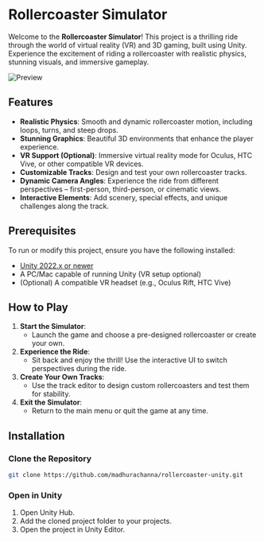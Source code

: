 
# Rollercoaster Simulator

Welcome to the **Rollercoaster Simulator**! This project is a thrilling ride through the world of virtual reality (VR) and 3D gaming, built using Unity. Experience the excitement of riding a rollercoaster with realistic physics, stunning visuals, and immersive gameplay.

![Preview]([./preview.mp4](https://github.com/madhurachanna/rollercoaster-unity/blob/main/preview.mp4))


## Features

- **Realistic Physics**: Smooth and dynamic rollercoaster motion, including loops, turns, and steep drops.
- **Stunning Graphics**: Beautiful 3D environments that enhance the player experience.
- **VR Support (Optional)**: Immersive virtual reality mode for Oculus, HTC Vive, or other compatible VR devices.
- **Customizable Tracks**: Design and test your own rollercoaster tracks.
- **Dynamic Camera Angles**: Experience the ride from different perspectives – first-person, third-person, or cinematic views.
- **Interactive Elements**: Add scenery, special effects, and unique challenges along the track.

## Prerequisites

To run or modify this project, ensure you have the following installed:

- [Unity 2022.x or newer](https://unity.com/)
- A PC/Mac capable of running Unity (VR setup optional)
- (Optional) A compatible VR headset (e.g., Oculus Rift, HTC Vive)

## How to Play

1. **Start the Simulator**:
   - Launch the game and choose a pre-designed rollercoaster or create your own.
2. **Experience the Ride**:
   - Sit back and enjoy the thrill! Use the interactive UI to switch perspectives during the ride.
3. **Create Your Own Tracks**:
   - Use the track editor to design custom rollercoasters and test them for stability.
4. **Exit the Simulator**:
   - Return to the main menu or quit the game at any time.


## Installation

### Clone the Repository
```bash
git clone https://github.com/madhurachanna/rollercoaster-unity.git
```

### Open in Unity
1. Open Unity Hub.
2. Add the cloned project folder to your projects.
3. Open the project in Unity Editor.


